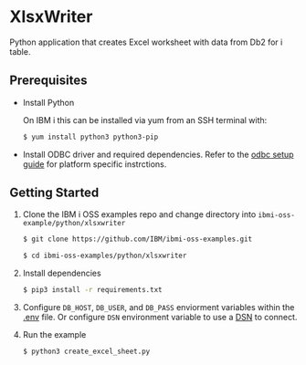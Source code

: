 
# XlsxWriter

Python application that creates Excel worksheet with data from Db2 for i table.

## Prerequisites

- Install Python

    On IBM i this can be installed via yum from an SSH terminal with:

    ```bash
    $ yum install python3 python3-pip
    ```

- Install ODBC driver and required dependencies.
    Refer to the [odbc setup guide](https://github.com/IBM/ibmi-oss-examples/blob/master/odbc/odbc.md#odbc) for platform specific instrctions.

## Getting Started

1) Clone the IBM i OSS examples repo and change directory into `ibmi-oss-example/python/xlsxwriter`

    ```bash
    $ git clone https://github.com/IBM/ibmi-oss-examples.git

    $ cd ibmi-oss-examples/python/xlsxwriter
    ```

2) Install dependencies

   ```bash
   $ pip3 install -r requirements.txt
   ```

3) Configure `DB_HOST`, `DB_USER`, and `DB_PASS` enviorment variables within the [.env](.env) file. Or configure `DSN` environment variable to use a [DSN](https://github.com/IBM/ibmi-oss-examples/blob/master/odbc/odbc.md#dsns) to connect.

4) Run the example
    ```bash
    $ python3 create_excel_sheet.py
    ```
